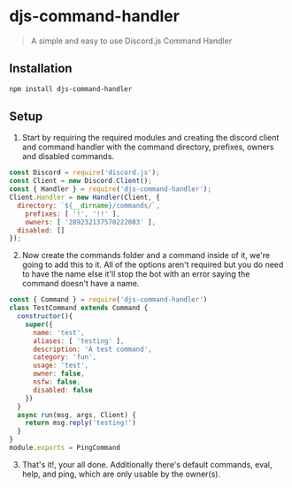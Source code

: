 # djs-command-handler
> A simple and easy to use Discord.js Command Handler

## Installation

```sh
npm install djs-command-handler
```

## Setup

1. Start by requiring the required modules and creating the discord client and command handler with the command directory, prefixes, owners and disabled commands.

```js
const Discord = require('discord.js');
const Client = new Discord.Client();
const { Handler } = require('djs-command-handler');
Client.Handler = new Handler(Client, {
  directory: `${__dirname}/commands/`,
	prefixes: [ '!', '!!' ],
	owners: [ '289232137570222083' ],
  disabled: []
});
```

2. Now create the commands folder and a command inside of it, we're going to add this to it. All of the options aren't required but you do need to have the name else it'll stop the bot with an error saying the command doesn't have a name.

```js
const { Command } = require('djs-command-handler')
class TestCommand extends Command {
  constructor(){
    super({
      name: 'test',
      aliases: [ 'testing' ],
      description: 'A test command',
      category: 'fun',
      usage: 'test',
      owner: false,
      nsfw: false,
      disabled: false
    })
  }
  async run(msg, args, Client) {
    return msg.reply('testing!')
  }
}
module.exports = PingCommand
```

3. That's it!, your all done. Additionally there's default commands, eval, help, and ping, which are only usable by the owner(s).

